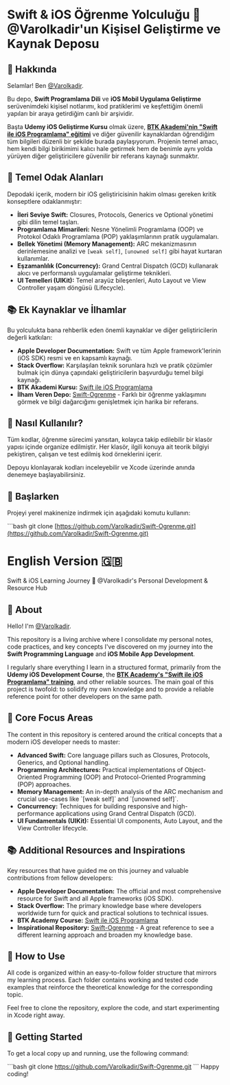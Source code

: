 # Swift & iOS Öğrenme Yolculuğu 🍎 @Varolkadir'un Kişisel Geliştirme ve Kaynak Deposu

## 👋 Hakkında
Selamlar! Ben [@Varolkadir](https://github.com/Varolkadir).

Bu depo, **Swift Programlama Dili** ve **iOS Mobil Uygulama Geliştirme** serüvenimdeki kişisel notlarımı, kod pratiklerimi ve keşfettiğim önemli yapıları bir araya getirdiğim canlı bir arşividir.

Başta **Udemy iOS Geliştirme Kursu** olmak üzere, **[BTK Akademi'nin "Swift ile iOS Programlama" eğitimi](https://www.btkakademi.gov.tr/portal/course/swift-ile-ios-programlama-12273)** ve diğer güvenilir kaynaklardan öğrendiğim tüm bilgileri düzenli bir şekilde burada paylaşıyorum. Projenin temel amacı, hem kendi bilgi birikimimi kalıcı hale getirmek hem de benimle aynı yolda yürüyen diğer geliştiricilere güvenilir bir referans kaynağı sunmaktır.

## 🎯 Temel Odak Alanları
Depodaki içerik, modern bir iOS geliştiricisinin hakim olması gereken kritik konseptlere odaklanmıştır:

* **İleri Seviye Swift:** Closures, Protocols, Generics ve Optional yönetimi gibi dilin temel taşları.
* **Programlama Mimarileri:** Nesne Yönelimli Programlama (OOP) ve Protokol Odaklı Programlama (POP) yaklaşımlarının pratik uygulamaları.
* **Bellek Yönetimi (Memory Management):** ARC mekanizmasının derinlemesine analizi ve `[weak self]`, `[unowned self]` gibi hayat kurtaran kullanımlar.
* **Eşzamanlılık (Concurrency):** Grand Central Dispatch (GCD) kullanarak akıcı ve performanslı uygulamalar geliştirme teknikleri.
* **UI Temelleri (UIKit):** Temel arayüz bileşenleri, Auto Layout ve View Controller yaşam döngüsü (Lifecycle).

## 📚 Ek Kaynaklar ve İlhamlar
Bu yolculukta bana rehberlik eden önemli kaynaklar ve diğer geliştiricilerin değerli katkıları:

* **Apple Developer Documentation:** Swift ve tüm Apple framework'lerinin (iOS SDK) resmi ve en kapsamlı kaynağı.
* **Stack Overflow:** Karşılaşılan teknik sorunlara hızlı ve pratik çözümler bulmak için dünya çapındaki geliştiricilerin başvurduğu temel bilgi kaynağı.
* **BTK Akademi Kursu:** [Swift ile iOS Programlama](https://www.btkakademi.gov.tr/portal/course/swift-ile-ios-programlama-12273)
* **İlham Veren Depo:** [Swift-Ogrenme](https://github.com/Varolkadir/Swift-Ogrenme) - Farklı bir öğrenme yaklaşımını görmek ve bilgi dağarcığımı genişletmek için harika bir referans.

## 📁 Nasıl Kullanılır?
Tüm kodlar, öğrenme sürecimi yansıtan, kolayca takip edilebilir bir klasör yapısı içinde organize edilmiştir. Her klasör, ilgili konuya ait teorik bilgiyi pekiştiren, çalışan ve test edilmiş kod örneklerini içerir.

Depoyu klonlayarak kodları inceleyebilir ve Xcode üzerinde anında denemeye başlayabilirsiniz.

## 🚀 Başlarken
Projeyi yerel makinenize indirmek için aşağıdaki komutu kullanın:

\`\`\`bash
git clone [https://github.com/Varolkadir/Swift-Ogrenme.git](https://github.com/Varolkadir/Swift-Ogrenme.git)

# English Version 🇬🇧
Swift & iOS Learning Journey 🍎 @Varolkadir's Personal Development & Resource Hub

## 👋 About
Hello! I'm [@Varolkadir](https://github.com/Varolkadir).

This repository is a living archive where I consolidate my personal notes, code practices, and key concepts I've discovered on my journey into the **Swift Programming Language** and **iOS Mobile App Development**.

I regularly share everything I learn in a structured format, primarily from the **Udemy iOS Development Course**, the **[BTK Academy's "Swift ile iOS Programlama" training](https://www.btkakademi.gov.tr/portal/course/swift-ile-ios-programlama-12273)**, and other reliable sources. The main goal of this project is twofold: to solidify my own knowledge and to provide a reliable reference point for other developers on the same path.

## 🎯 Core Focus Areas
The content in this repository is centered around the critical concepts that a modern iOS developer needs to master:

* **Advanced Swift:** Core language pillars such as Closures, Protocols, Generics, and Optional handling.
* **Programming Architectures:** Practical implementations of Object-Oriented Programming (OOP) and Protocol-Oriented Programming (POP) approaches.
* **Memory Management:** An in-depth analysis of the ARC mechanism and crucial use-cases like \`[weak self]\` and \`[unowned self]\`.
* **Concurrency:** Techniques for building responsive and high-performance applications using Grand Central Dispatch (GCD).
* **UI Fundamentals (UIKit):** Essential UI components, Auto Layout, and the View Controller lifecycle.

## 📚 Additional Resources and Inspirations
Key resources that have guided me on this journey and valuable contributions from fellow developers:

* **Apple Developer Documentation:** The official and most comprehensive resource for Swift and all Apple frameworks (iOS SDK).
* **Stack Overflow:** The primary knowledge base where developers worldwide turn for quick and practical solutions to technical issues.
* **BTK Academy Course:** [Swift ile iOS Programlama](https://www.btkakademi.gov.tr/portal/course/swift-ile-ios-programlama-12273)
* **Inspirational Repository:** [Swift-Ogrenme](https://github.com/Varolkadir/Swift-Ogrenme) - A great reference to see a different learning approach and broaden my knowledge base.

## 📁 How to Use
All code is organized within an easy-to-follow folder structure that mirrors my learning process. Each folder contains working and tested code examples that reinforce the theoretical knowledge for the corresponding topic.

Feel free to clone the repository, explore the code, and start experimenting in Xcode right away.

## 🚀 Getting Started
To get a local copy up and running, use the following command:

\`\`\`bash
git clone https://github.com/Varolkadir/Swift-Ogrenme.git
\`\`\`
Happy coding!
